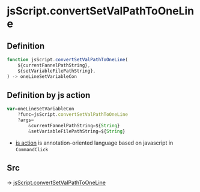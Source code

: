 # jsScript.convertSetValPathToOneLine

## Definition

```js.js
function jsScript.convertSetValPathToOneLine(
	${currentFannelPathString},
	${setVariableFilePathString},
) -> oneLineSetVariableCon
```


## Definition by js action

```js.js
var=oneLineSetVariableCon
	?func=jsScript.convertSetValPathToOneLine
	?args=
		&currentFannelPathString=${String}
		&setVariableFilePathString=${String}
```

- [js action](#) is annotation-oriented language based on javascript in `CommandClick`

## Src

-> [jsScript.convertSetValPathToOneLine](https://github.com/puutaro/CommandClick/blob/master/app/src/main/java/com/puutaro/commandclick/fragment_lib/terminal_fragment/js_interface/edit/JsScript.kt#L132)


